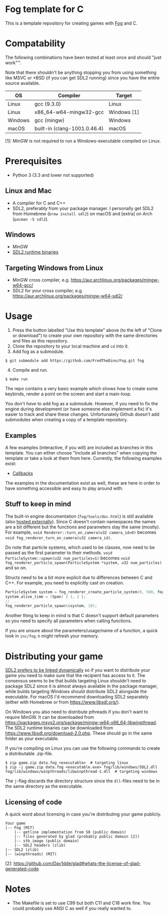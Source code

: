 # Fog template for C

This is a template repository for creating games with
[Fog](https://github.com/FredTheDino/Fog) and C.

# Compatability
The following combinations have been tested at least once and should "just work":tm:.

Note that there shouldn't be anything stopping you from using something like
MSVC or \*BSD (if you can get SDL2 running) since you have the entire source
available.

| OS      | Compiler                      | Target      |
| ------- | ----------------------------- | ----------- |
| Linux   | gcc (9.3.0)                   | Linux       |
| Linux   | x86\_64-w64-mingw32-gcc       | Windows [1] |
| Windows | gcc (mingw)                   | Windows     |
| macOS   | built-in (clang-1001.0.46.4)  | macOS       |

\[1]: MinGW is not required to run a Windows-executable compiled on Linux.

# Prerequisites

- Python 3 (3.3 and lower not supported)

## Linux and Mac

- A compiler for C and C++
- SDL2, preferably from your package manager. I personally get SDL2 from
  Homebrew (`brew install sdl2`) on macOS and [extra] on Arch (`pacman -S
  sdl2`).

## Windows

- MinGW
- [SDL2 runtime binaries](https://www.libsdl.org/download-2.0.php)

## Targeting Windows from Linux

- MinGW cross compiler, e.g.
  https://aur.archlinux.org/packages/mingw-w64-gcc/
- SDL2 for your cross compiler, e.g.
  https://aur.archlinux.org/packages/mingw-w64-sdl2/

# Usage

1. Press the button labelled "Use this template" above (to the left of "Clone or
   download") to create your own repository with the same directories and files
   as this repository.
2. Clone the repository to your local machine and `cd` into it.
3. Add fog as a submodule.
```shell
$ git submodule add https://github.com/FredTheDino/Fog.git fog
```
4. Compile and run.
```shell
$ make run
```

The repo contains a very basic example which shows how to create some keybinds,
render a point on the screen and start a main-loop.

You don't *have* to add fog as a submodule. However, if you need to fix the
engine during development (or have someone else implement a fix) it's easier to
track and share these changes. Unfortunately Github doesn't add submodules when
creating a copy of a template repository.

## Examples

A few examples (interactive, if you will) are included as branches in this
template. You can either choose "Include all branches" when copying the template
or take a look at them from here. Currently, the following examples exist:

- [Callbacks](https://github.com/sornas/fog-template-c/tree/callback)

The examples in the documentation exist as well, these are here in order to have
something accessible and easy to play around with.

## Stuff to keep in mind

The built-in engine documentation (`fog/tools/doc.html`) is still
available (also [hosted externally](https://fog.xn--srns-noa9h.se)). Since C
doesn't contain namespaces the names are a bit different but the functions and
parameters stay the same (mostly). For example, `void
Renderer::turn_on_camera(u32 camera_id=0)` becomes `void
fog_renderer_turn_on_camera(u32 camera_id)`.

Do note that particle systems, which used to be classes, now need to be passed
as the first parameter to their methods. `void ParticleSystem::spawn(u32
num_particles=1)` becomes `void fog_renderer_particle_spawn(ParticleSystem
*system, u32 num_particles)` and so on.

Structs need to be a bit more explicit due to differences between C and C++. For
example, you need to explicitly cast on creation.

```c
ParticleSystem system = fog_renderer_create_particle_system(0, 500, fog_V2(0, 0));
system.alive_time = (Span) { 1, 2 };
// ...
fog_renderer_particle_spawn(&system, 10);
```

Another thing to keep in mind is that C doesn't support default parameters so
you need to specify all parameters when calling functions.

If you are unsure about the parameters/usage/name of a function, a quick look in
`inc/fog.h` might refresh your memory.

# Distributing your game

[SDL2 prefers to be linked dynamically](https://hg.libsdl.org/SDL/file/default/docs/README-dynapi.md)
so if you want to distribute your game you need to make sure that the recipient
has access to it. The consensus seems to be that builds targeting Linux
shouldn't need to package SDL2 since it is almost always available in the
package manager, while builds targeting Windows should distribute
SDL2 alongside the executable. For macOS I'd recommend downloading SDL2
separately (either with Homebrew or from https://www.libsdl.org/).

On Windows you also need to distribute pthreads if you don't want to require
MinGW. It can be downloaded from
https://packages.msys2.org/package/mingw-w64-x86_64-libwinpthread. The SDL2
runtime binaries can be downloaded from https://www.libsdl.org/download-2.0.php.
These should go in the same folder as your executable.

If you're compiling on Linux you can use the following commands to create a
distributable .zip-file.

```shell
$ zip game.zip data.fog <executable>  # targeting linux
$ zip -j game.zip data.fog <executable.exe> fog/lib/windows/SDL2.dll fog/lib/windows/winpthreads/libwinpthread-1.dll  # targeting windows
```

The `j`-flag discards the directory structure since the `dll`-files need to be
in the same directory as the executable.

## Licensing of code

A quick word about licensing in case you're distributing your game publicly.

```
Your game
|-- Fog (MIT)
    |-- getline implementation from SO (public domain)
    |-- files generated by glad (probably public domain [2])
    |-- stb_image (public domain)
    |-- SDL2 headers (zlib)
|-- SDL2 (zlib)
|-- (winpthreads) (MIT)
```

\[2]: https://github.com/Dav1dde/glad#whats-the-license-of-glad-generated-code

# Notes

- The Makefile is set to use C99 but both C11 and C18 work fine. You could
  probably use ANSI C as well if you really wanted to.
